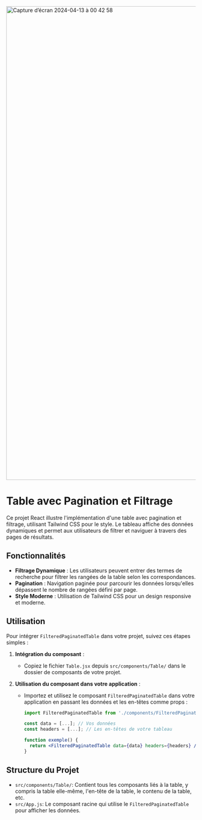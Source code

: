 
<img width="1258" alt="Capture d’écran 2024-04-13 à 00 42 58" src="https://github.com/Shintot/DataTable/assets/85890290/9cabfca3-8dbd-4178-901a-753d4de3a26f">

# Table avec Pagination et Filtrage
Ce projet React illustre l'implémentation d'une table avec pagination et filtrage, utilisant Tailwind CSS pour le style. Le tableau affiche des données dynamiques et permet aux utilisateurs de filtrer et naviguer à travers des pages de résultats.

## Fonctionnalités

- **Filtrage Dynamique** : Les utilisateurs peuvent entrer des termes de recherche pour filtrer les rangées de la table selon les correspondances.
- **Pagination** : Navigation paginée pour parcourir les données lorsqu'elles dépassent le nombre de rangées défini par page.
- **Style Moderne** : Utilisation de Tailwind CSS pour un design responsive et moderne.

## Utilisation

Pour intégrer `FilteredPaginatedTable` dans votre projet, suivez ces étapes simples :

1. **Intégration du composant** :
   - Copiez le fichier `Table.jsx` depuis `src/components/Table/` dans le dossier de composants de votre projet.

2. **Utilisation du composant dans votre application** :
   - Importez et utilisez le composant `FilteredPaginatedTable` dans votre application en passant les données et les en-têtes comme props :
     ```jsx
     import FilteredPaginatedTable from './components/FilteredPaginatedTable';

     const data = [...]; // Vos données
     const headers = [...]; // Les en-têtes de votre tableau

     function exemple() {
       return <FilteredPaginatedTable data={data} headers={headers} />;
     }
     ```

## Structure du Projet

- `src/components/Table/`: Contient tous les composants liés à la table, y compris la table elle-même, l'en-tête de la table, le contenu de la table, etc.
- `src/App.js`: Le composant racine qui utilise le `FilteredPaginatedTable` pour afficher les données.
